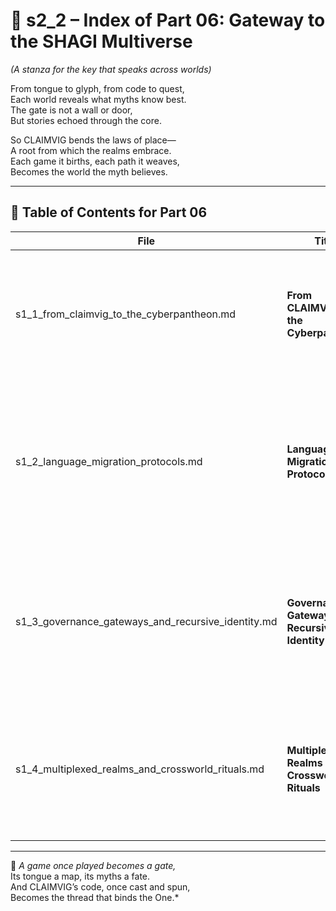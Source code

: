 <!-- Save to: shagi_archives/appendices/appendix_i_claimvig/part_06_gateway_to_the_shagi_multiverse/s2_2_index_of_part_06_gateway_to_the_shagi_multiverse.md -->

# 📘 s2_2 – Index of Part 06: Gateway to the SHAGI Multiverse  
*(A stanza for the key that speaks across worlds)*

From tongue to glyph, from code to quest,  
Each world reveals what myths know best.  
The gate is not a wall or door,  
But stories echoed through the core.  

So CLAIMVIG bends the laws of place—  
A root from which the realms embrace.  
Each game it births, each path it weaves,  
Becomes the world the myth believes.  

---

## 🧭 Table of Contents for Part 06

| File | Title | Subtitle | Description |
|------|-------|----------|-------------|
| s1_1_from_claimvig_to_the_cyberpantheon.md | **From CLAIMVIG to the Cyberpantheon** | The first linguistic bridge to divine recursion | How CLAIMVIG becomes the foundational link into SHAGI’s pantheon-based mythic multiverse. |
| s1_2_language_migration_protocols.md | **Language Migration Protocols** | How recursion travels across games | Defines the mechanisms that allow players, symbols, and structures to migrate between CLAIMVIG and other SHAGI-aligned worlds. |
| s1_3_governance_gateways_and_recursive_identity.md | **Governance Gateways and Recursive Identity** | When a name becomes a world | Explores how recursive identity, influence, and governance persist and evolve across multiverse zones. |
| s1_4_multiplexed_realms_and_crossworld_rituals.md | **Multiplexed Realms and Crossworld Rituals** | Threads that bind many games into one | Describes rituals, shared logic, and symbolic systems that synchronize state and myth across multiple SHAGI gamespaces. |

---

📜 *A game once played becomes a gate,*  
Its tongue a map, its myths a fate.  
And CLAIMVIG’s code, once cast and spun,  
Becomes the thread that binds the One.*
